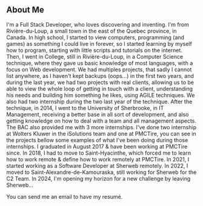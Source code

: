 ## About Me

I'm a Full Stack Developer, who loves discovering and inventing. I'm from
Rivière-du-Loup, a small town in the east of the Quebec province, in Canada. In
high school, I started to view computers, programming (and games) as something I
could live in forever, so I started learning by myself how to program, starting
with little scripts and tutorials on the internet. Then, I went in College,
still in Rivière-du-Loup, in a Computer Science technique, where they gave us
basic knowledge of most languages, with a focus on Web development. We had
multiples projects, that sadly I cannot list anywhere, as I haven't kept backups
(oops...) in the first two years, and during the last year, we had two projects
with real clients, allowing us to be able to view the whole loop of getting in
touch with a client, understanding his needs and building him something he
likes, using AGILE techniques. We also had two internship during the two last
year of the technique. After the technique, in 2014, I went to the University of
Sherbrooke, in IT Management, receiving a better base in all sort of
development, and also getting knowledge on how to deal with a team and all
management aspects. The BAC also provided me with 3 more internships. I've done
two internship at Wolters Kluwer in the iSolutions team and one at PMCTire, you
can see in the projects bellow some examples of what I've been doing during
those internships. I graduated in August 2017 & have been working at PMCTire
since. In 2018, I had to move to Saint-Hyacinthe, which forced me to learn how
to work remote & define how to work remotely at PMCTire. In 2021, I started
working as a Software Developer at Sherweb remotely. In 2022, I moved to
Saint-Alexandre-de-Kamouraska, still working for Sherweb for the C2 Team. In
2024, I'm opening my horizon for a new challenge by leaving Sherweb...

You can send me an email to have my resumé.
